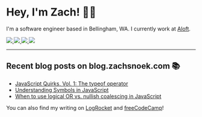 # Hey, I'm Zach! 👋🏻

I'm a software engineer based in Bellingham, WA. I currently work at [Aloft](https://aloftappraisal.com/careers).

<a href="https://www.zachsnoek.com" target="_blank">
    <img src="https://img.icons8.com/ios-glyphs/32/a5adf7/globe--v1.png"/>
</a>
<a href="https://www.linkedin.com/in/zach-snoek-5b327b179/" target="_blank">
    <img src="https://img.icons8.com/material-outlined/32/a5adf7/linkedin--v1.png"/>
</a>
<a href="https://twitter.com/zach_snoek" target="_blank">
    <img src="https://img.icons8.com/small/32/a5adf7/twitter-squared.png"/>
</a>
<a href="https://dev.to/zachsnoek" target="_blank">
    <img src="https://img.icons8.com/windows/32/a5adf7/dev.png"/>
</a>

---

## Recent blog posts on blog.zachsnoek.com 📚

<!-- BLOG POSTS -->

* [JavaScript Quirks, Vol. 1: The typeof operator](https://hashnode.com/post/cl4u2tpin0cnk8unvh8he8ma4)
* [Understanding Symbols in JavaScript](https://hashnode.com/post/cl2plqrk701ezannv851mfjvy)
* [When to use logical OR vs. nullish coalescing in JavaScript](https://hashnode.com/post/cl1sc613w06n8svnvb7h91752)

You can also find my writing on [LogRocket](https://blog.logrocket.com/author/zachsnoek/) and [freeCodeCamp](https://www.freecodecamp.org/news/author/zachsnoek/)!
